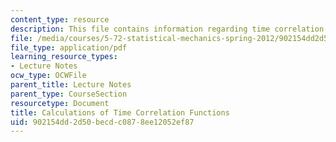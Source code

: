 ```yaml
---
content_type: resource
description: This file contains information regarding time correlation functions.
file: /media/courses/5-72-statistical-mechanics-spring-2012/902154dd2d50becdc0878ee12052ef87_MIT5_72S12_master4.pdf
file_type: application/pdf
learning_resource_types:
- Lecture Notes
ocw_type: OCWFile
parent_title: Lecture Notes
parent_type: CourseSection
resourcetype: Document
title: Calculations of Time Correlation Functions
uid: 902154dd-2d50-becd-c087-8ee12052ef87
---
```

